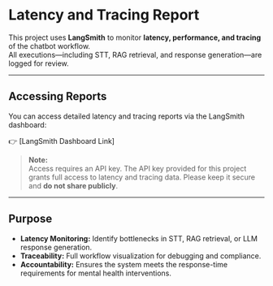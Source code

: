 
# Latency and Tracing Report

This project uses **LangSmith** to monitor **latency, performance, and tracing** of the chatbot workflow.  
All executions—including STT, RAG retrieval, and response generation—are logged for review.

---

## Accessing Reports

You can access detailed latency and tracing reports via the LangSmith dashboard:

👉 [LangSmith Dashboard Link]

> **Note:**  
> Access requires an API key. The API key provided for this project grants full access to latency and tracing data. Please keep it secure and **do not share publicly**.

---

## Purpose

- **Latency Monitoring:** Identify bottlenecks in STT, RAG retrieval, or LLM response generation.  
- **Traceability:** Full workflow visualization for debugging and compliance.  
- **Accountability:** Ensures the system meets the response-time requirements for mental health interventions.
